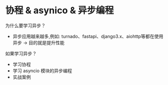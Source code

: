 # 协程 & asynico & 异步编程

为什么要学习异步？
* 异步应用越来越多,例如: turnado、fastapi、django3.x、aiohttp等都在使用异步 -> 目的就是提升性能

如果学习异步？
* 学习协程
* 学习 asyncio 模块的异步编程
* 实战案例

